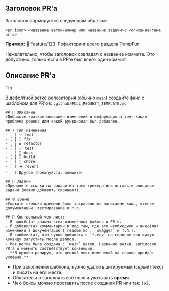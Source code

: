 ## Заголовок PR'a
Заголовок формируется следующим образом:
```
<pr icon> <название ветки/номер или название задачи>: <описание/тема pr'a>
```
**Пример:** 🔀 Feature/123: Рефакторинг всего раздела PumpFun

Нежелательно, чтобы заголовок совпадал с название коммита. Это допустимо, только если в PR'e был всего один коммит.



## Описание PR'a

>[!TIP]
>В дефолтной ветке репозитория (обычно `main`) создайте файл с шаблоном для PR'ов:
`.github/PULL_REQUEST_TEMPLATE.md`

```
## 📝 Описание
>Добавьте краткое описание изменений и информацию о том, какая проблема решена или какой функционал был добавлен.

## ⚡ Тип изменения
- [ ] ✨ feat  
- [ ] 🐛 fix  
- [ ] ♻️ refactor   
- [ ] ✅ test   
- [ ] 📝 docs  
- [ ] 👷 build  
- [ ] 🚧 chore  
- [ ] ⏪ revert 
- [ ] Другое (пожалуйста, опишите)

## 📂 Задачи 
>Приложите ссылки на задачи из таск трекера или вставьте описание задачи (можно добавить скриншот).

## ⏰ Время 
>Укажите сколько времени было затрачено на написание кода, чтение документации, тестирование и т.п.

## 🥇 Контрольный чек-лист:
- Я провёл(а) анализ всех изменённых файлов в PR'e.
- Я добавил(а) комментарии в код там, где это необходимо и внес(ла) изменения в документацию (`readme.md`, `swagger` и т.п.).
- Я сообщил(а), что нужно добавить в `*.env` на сервере или какую команду запустить после деплоя.
- Моя ветка была создана с `main` ветки. Название ветки, заголовок PR'a и коммиты соответствуют конвенции.
- **Я проконтролирую, что деплой моих изменений на сервер пройдёт успешно.**
```

- При заполнении шаблона, нужно удалять цитируемый (*серый*) текст и писать на его месте.
- Обязательно заполнять все поля и указывать **время**.
- Чек-боксы можно проставить после создания PR или так: `[x]`.



